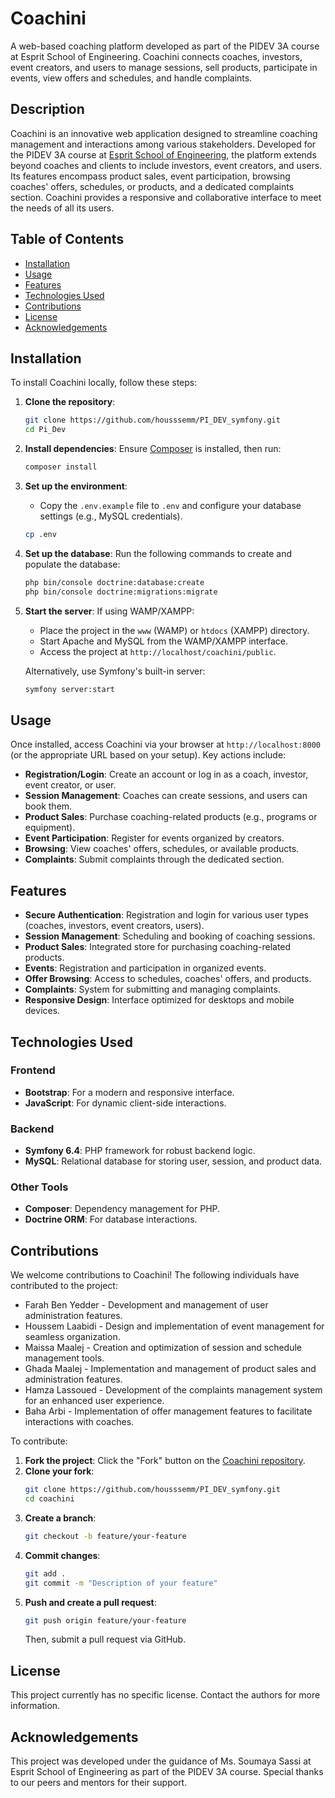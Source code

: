 # Coachini

A web-based coaching platform developed as part of the PIDEV 3A course at Esprit School of Engineering. Coachini connects coaches, investors, event creators, and users to manage sessions, sell products, participate in events, view offers and schedules, and handle complaints.

## Description

Coachini is an innovative web application designed to streamline coaching management and interactions among various stakeholders. Developed for the PIDEV 3A course at [Esprit School of Engineering](https://esprit.tn), the platform extends beyond coaches and clients to include investors, event creators, and users. Its features encompass product sales, event participation, browsing coaches' offers, schedules, or products, and a dedicated complaints section. Coachini provides a responsive and collaborative interface to meet the needs of all its users.

## Table of Contents

- [Installation](#installation)
- [Usage](#usage)
- [Features](#features)
- [Technologies Used](#technologies-used)
- [Contributions](#contributions)
- [License](#license)
- [Acknowledgements](#acknowledgements)

## Installation

To install Coachini locally, follow these steps:

1. **Clone the repository**:
   ```bash
   git clone https://github.com/housssemm/PI_DEV_symfony.git
   cd Pi_Dev
   ```

2. **Install dependencies**:
   Ensure [Composer](https://getcomposer.org/) is installed, then run:
   ```bash
   composer install
   ```

3. **Set up the environment**:
    - Copy the `.env.example` file to `.env` and configure your database settings (e.g., MySQL credentials).
   ```bash
   cp .env
   ```

4. **Set up the database**:
   Run the following commands to create and populate the database:
   ```bash
   php bin/console doctrine:database:create
   php bin/console doctrine:migrations:migrate
   ```

5. **Start the server**:
   If using WAMP/XAMPP:
    - Place the project in the `www` (WAMP) or `htdocs` (XAMPP) directory.
    - Start Apache and MySQL from the WAMP/XAMPP interface.
    - Access the project at `http://localhost/coachini/public`.

   Alternatively, use Symfony's built-in server:
   ```bash
   symfony server:start
   ```

## Usage

Once installed, access Coachini via your browser at `http://localhost:8000` (or the appropriate URL based on your setup). Key actions include:

- **Registration/Login**: Create an account or log in as a coach, investor, event creator, or user.
- **Session Management**: Coaches can create sessions, and users can book them.
- **Product Sales**: Purchase coaching-related products (e.g., programs or equipment).
- **Event Participation**: Register for events organized by creators.
- **Browsing**: View coaches' offers, schedules, or available products.
- **Complaints**: Submit complaints through the dedicated section.

## Features

- **Secure Authentication**: Registration and login for various user types (coaches, investors, event creators, users).
- **Session Management**: Scheduling and booking of coaching sessions.
- **Product Sales**: Integrated store for purchasing coaching-related products.
- **Events**: Registration and participation in organized events.
- **Offer Browsing**: Access to schedules, coaches' offers, and products.
- **Complaints**: System for submitting and managing complaints.
- **Responsive Design**: Interface optimized for desktops and mobile devices.

## Technologies Used

### Frontend
- **Bootstrap**: For a modern and responsive interface.
- **JavaScript**: For dynamic client-side interactions.

### Backend
- **Symfony 6.4**: PHP framework for robust backend logic.
- **MySQL**: Relational database for storing user, session, and product data.

### Other Tools
- **Composer**: Dependency management for PHP.
- **Doctrine ORM**: For database interactions.

## Contributions

We welcome contributions to Coachini! The following individuals have contributed to the project:

- Farah Ben Yedder - Development and management of user administration features.
- Houssem Laabidi - Design and implementation of event management for seamless organization.
- Maissa Maalej - Creation and optimization of session and schedule management tools.
- Ghada Maalej - Implementation and management of product sales and administration features.
- Hamza Lassoued - Development of the complaints management system for an enhanced user experience.
- Baha Arbi - Implementation of offer management features to facilitate interactions with coaches.

To contribute:

1. **Fork the project**: Click the "Fork" button on the [Coachini repository](https://github.com/your-username/coachini).
2. **Clone your fork**:
   ```bash
   git clone https://github.com/housssemm/PI_DEV_symfony.git
   cd coachini
   ```
3. **Create a branch**:
   ```bash
   git checkout -b feature/your-feature
   ```
4. **Commit changes**:
   ```bash
   git add .
   git commit -m "Description of your feature"
   ```
5. **Push and create a pull request**:
   ```bash
   git push origin feature/your-feature
   ```
   Then, submit a pull request via GitHub.

## License

This project currently has no specific license. Contact the authors for more information.

## Acknowledgements

This project was developed under the guidance of Ms. Soumaya Sassi at Esprit School of Engineering as part of the PIDEV 3A course. Special thanks to our peers and mentors for their support.